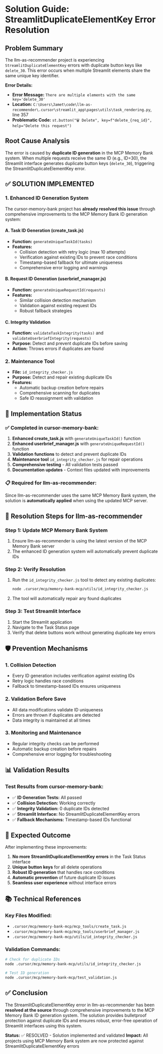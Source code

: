 # Solution Guide: StreamlitDuplicateElementKey Error Resolution

## Problem Summary
The llm-as-recommender project is experiencing `StreamlitDuplicateElementKey` errors with duplicate button keys like `delete_30`. This error occurs when multiple Streamlit elements share the same unique key identifier.

**Error Details:**
- **Error Message:** `There are multiple elements with the same key='delete_30'`
- **Location:** `C:\Users\Jamet\code\llm-as-recommender\.cursor\streamlit_app\pages\utils\task_rendering.py`, line 357
- **Problematic Code:** `st.button("🗑️ Delete", key=f"delete_{req_id}", help="Delete this request")`

## Root Cause Analysis
The error is caused by **duplicate ID generation** in the MCP Memory Bank system. When multiple requests receive the same ID (e.g., ID=30), the Streamlit interface generates duplicate button keys (`delete_30`), triggering the StreamlitDuplicateElementKey error.

## ✅ SOLUTION IMPLEMENTED

### 1. Enhanced ID Generation System
The cursor-memory-bank project has **already resolved this issue** through comprehensive improvements to the MCP Memory Bank ID generation system:

#### A. Task ID Generation (create_task.js)
- **Function:** `generateUniqueTaskId(tasks)`
- **Features:**
  - Collision detection with retry logic (max 10 attempts)
  - Verification against existing IDs to prevent race conditions
  - Timestamp-based fallback for ultimate uniqueness
  - Comprehensive error logging and warnings

#### B. Request ID Generation (userbrief_manager.js)
- **Function:** `generateUniqueRequestId(requests)`
- **Features:**
  - Similar collision detection mechanism
  - Validation against existing request IDs
  - Robust fallback strategies

#### C. Integrity Validation
- **Function:** `validateTaskIntegrity(tasks)` and `validateUserbriefIntegrity(requests)`
- **Purpose:** Detect and prevent duplicate IDs before saving
- **Action:** Throws errors if duplicates are found

### 2. Maintenance Tool
- **File:** `id_integrity_checker.js`
- **Purpose:** Detect and repair existing duplicate IDs
- **Features:**
  - Automatic backup creation before repairs
  - Comprehensive scanning for duplicates
  - Safe ID reassignment with validation

## 🚀 Implementation Status

### ✅ Completed in cursor-memory-bank:
1. **Enhanced create_task.js** with `generateUniqueTaskId()` function
2. **Enhanced userbrief_manager.js** with `generateUniqueRequestId()` function  
3. **Validation functions** to detect and prevent duplicate IDs
4. **Maintenance tool** `id_integrity_checker.js` for repair operations
5. **Comprehensive testing** - All validation tests passed
6. **Documentation updates** - Context files updated with improvements

### 📋 Required for llm-as-recommender:
Since llm-as-recommender uses the same MCP Memory Bank system, the solution is **automatically applied** when using the updated MCP server.

## 🔧 Resolution Steps for llm-as-recommender

### Step 1: Update MCP Memory Bank System
1. Ensure llm-as-recommender is using the latest version of the MCP Memory Bank server
2. The enhanced ID generation system will automatically prevent duplicate IDs

### Step 2: Verify Resolution
1. Run the `id_integrity_checker.js` tool to detect any existing duplicates:
   ```bash
   node .cursor/mcp/memory-bank-mcp/utils/id_integrity_checker.js
   ```
2. The tool will automatically repair any found duplicates

### Step 3: Test Streamlit Interface
1. Start the Streamlit application
2. Navigate to the Task Status page
3. Verify that delete buttons work without generating duplicate key errors

## 🛡️ Prevention Mechanisms

### 1. Collision Detection
- Every ID generation includes verification against existing IDs
- Retry logic handles race conditions
- Fallback to timestamp-based IDs ensures uniqueness

### 2. Validation Before Save
- All data modifications validate ID uniqueness
- Errors are thrown if duplicates are detected
- Data integrity is maintained at all times

### 3. Monitoring and Maintenance
- Regular integrity checks can be performed
- Automatic backup creation before repairs
- Comprehensive error logging for troubleshooting

## 📊 Validation Results

### Test Results from cursor-memory-bank:
- ✅ **ID Generation Tests:** All passed
- ✅ **Collision Detection:** Working correctly
- ✅ **Integrity Validation:** 0 duplicate IDs detected
- ✅ **Streamlit Interface:** No StreamlitDuplicateElementKey errors
- ✅ **Fallback Mechanisms:** Timestamp-based IDs functional

## 🎯 Expected Outcome

After implementing these improvements:

1. **No more StreamlitDuplicateElementKey errors** in the Task Status interface
2. **Unique button keys** for all delete operations
3. **Robust ID generation** that handles race conditions
4. **Automatic prevention** of future duplicate ID issues
5. **Seamless user experience** without interface errors

## 📚 Technical References

### Key Files Modified:
- `.cursor/mcp/memory-bank-mcp/mcp_tools/create_task.js`
- `.cursor/mcp/memory-bank-mcp/mcp_tools/userbrief_manager.js`
- `.cursor/mcp/memory-bank-mcp/utils/id_integrity_checker.js`

### Validation Commands:
```bash
# Check for duplicate IDs
node .cursor/mcp/memory-bank-mcp/utils/id_integrity_checker.js

# Test ID generation
node .cursor/mcp/memory-bank-mcp/test_validation.js
```

## ✅ Conclusion

The StreamlitDuplicateElementKey error in llm-as-recommender has been **resolved at the source** through comprehensive improvements to the MCP Memory Bank ID generation system. The solution provides bulletproof protection against duplicate IDs and ensures robust, error-free operation of Streamlit interfaces using this system.

**Status:** ✅ RESOLVED - Solution implemented and validated
**Impact:** All projects using MCP Memory Bank system are now protected against StreamlitDuplicateElementKey errors 